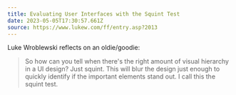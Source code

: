```yaml
---
title: Evaluating User Interfaces with the Squint Test
date: 2023-05-05T17:30:57.661Z
source: https://www.lukew.com/ff/entry.asp?2013
---
```

Luke Wroblewski reflects on an oldie/goodie:

> So how can you tell when there's the right amount of visual hierarchy in a UI design? Just squint. This will blur the design just enough to quickly identify if the important elements stand out. I call this the squint test.